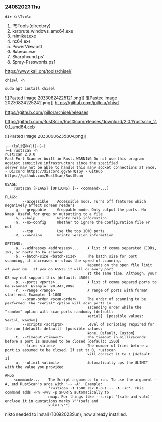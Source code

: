 ### 24082023Thu

```
dir C:\Tools
```

1. PSTools (directory)
2. kerbrute_windows_amd64.exe
3. mimikat.exe
4. nc64.exe
5. PowerView.ps1
6. Rubeus.exe
7. Sharphound.ps1
8. Spray-Passwords.ps1

https://www.kali.org/tools/chisel/

```
chisel -h
```

```
sudo apt install chisel
```

![[Pasted image 20230824225121.png]]
![[Pasted image 20230824225242.png]]
https://github.com/jpillora/chisel

https://github.com/jpillora/chisel/releases

https://github.com/RustScan/RustScan/releases/download/2.0.1/rustscan_2.0.1_amd64.deb

![[Pasted image 20230906235804.png]]

```
┌──(kali㉿kali)-[~]
└─$ rustscan -h
rustscan 2.0.0
Fast Port Scanner built in Rust. WARNING Do not use this program against sensitive infrastructure since the specified
server may not be able to handle this many socket connections at once. - Discord https://discord.gg/GFrQsGy - GitHub
https://github.com/RustScan/RustScan

USAGE:
    rustscan [FLAGS] [OPTIONS] [-- <command>...]

FLAGS:
        --accessible    Accessible mode. Turns off features which negatively affect screen readers
    -g, --greppable     Greppable mode. Only output the ports. No Nmap. Useful for grep or outputting to a file
    -h, --help          Prints help information
    -n, --no-config     Whether to ignore the configuration file or not
        --top           Use the top 1000 ports
    -V, --version       Prints version information

OPTIONS:
    -a, --addresses <addresses>...    A list of comma separated CIDRs, IPs, or hosts to be scanned
    -b, --batch-size <batch-size>     The batch size for port scanning, it increases or slows the speed of scanning.
                                      Depends on the open file limit of your OS.  If you do 65535 it will do every port
                                      at the same time. Although, your OS may not support this [default: 4500]
    -p, --ports <ports>...            A list of comma separed ports to be scanned. Example: 80,443,8080
    -r, --range <range>               A range of ports with format start-end. Example: 1-1000
        --scan-order <scan-order>     The order of scanning to be performed. The "serial" option will scan ports in
                                      ascending order while the "random" option will scan ports randomly [default:
                                      serial]  [possible values: Serial, Random]
        --scripts <scripts>           Level of scripting required for the run [default: default]  [possible values:
                                      None, Default, Custom]
    -t, --timeout <timeout>           The timeout in milliseconds before a port is assumed to be closed [default: 1500]
        --tries <tries>               The number of tries before a port is assumed to be closed. If set to 0, rustscan
                                      will correct it to 1 [default: 1]
    -u, --ulimit <ulimit>             Automatically ups the ULIMIT with the value you provided

ARGS:
    <command>...    The Script arguments to run. To use the argument -A, end RustScan's args with '-- -A'. Example:
                    'rustscan -T 1500 127.0.0.1 -- -A -sC'. This command adds -Pn -vvv -p $PORTS automatically to
                    nmap. For things like --script '(safe and vuln)' enclose it in quotations marks \"'(safe and
                    vuln)'\"")

```

nikto needed to install (10092023Sun), now already installed.